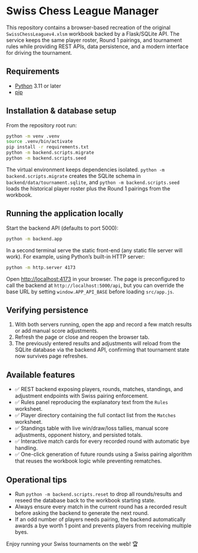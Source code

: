 # Swiss Chess League Manager

This repository contains a browser-based recreation of the original `SwissChessLeaguev4.xlsm` workbook backed by a Flask/SQLite API. The service keeps the same player roster, Round 1 pairings, and tournament rules while providing REST APIs, data persistence, and a modern interface for driving the tournament.

## Requirements

- [Python](https://www.python.org/) 3.11 or later
- [pip](https://pip.pypa.io/)

## Installation & database setup

From the repository root run:

```bash
python -m venv .venv
source .venv/bin/activate
pip install -r requirements.txt
python -m backend.scripts.migrate
python -m backend.scripts.seed
```

The virtual environment keeps dependencies isolated. `python -m backend.scripts.migrate` creates the SQLite schema in `backend/data/tournament.sqlite`, and `python -m backend.scripts.seed` loads the historical player roster plus the Round 1 pairings from the workbook.

## Running the application locally

Start the backend API (defaults to port 5000):

```bash
python -m backend.app
```

In a second terminal serve the static front-end (any static file server will work). For example, using Python’s built-in HTTP server:

```bash
python -m http.server 4173
```

Open [http://localhost:4173](http://localhost:4173) in your browser. The page is preconfigured to call the backend at `http://localhost:5000/api`, but you can override the base URL by setting `window.APP_API_BASE` before loading `src/app.js`.

## Verifying persistence

1. With both servers running, open the app and record a few match results or add manual score adjustments.
2. Refresh the page or close and reopen the browser tab.
3. The previously entered results and adjustments will reload from the SQLite database via the backend API, confirming that tournament state now survives page refreshes.

## Available features

- ✅ REST backend exposing players, rounds, matches, standings, and adjustment endpoints with Swiss pairing enforcement.
- ✅ Rules panel reproducing the explanatory text from the `Rules` worksheet.
- ✅ Player directory containing the full contact list from the `Matches` worksheet.
- ✅ Standings table with live win/draw/loss tallies, manual score adjustments, opponent history, and persisted totals.
- ✅ Interactive match cards for every recorded round with automatic bye handling.
- ✅ One-click generation of future rounds using a Swiss pairing algorithm that reuses the workbook logic while preventing rematches.

## Operational tips

- Run `python -m backend.scripts.reset` to drop all rounds/results and reseed the database back to the workbook starting state.
- Always ensure every match in the current round has a recorded result before asking the backend to generate the next round.
- If an odd number of players needs pairing, the backend automatically awards a bye worth 1 point and prevents players from receiving multiple byes.

Enjoy running your Swiss tournaments on the web! 🏆
